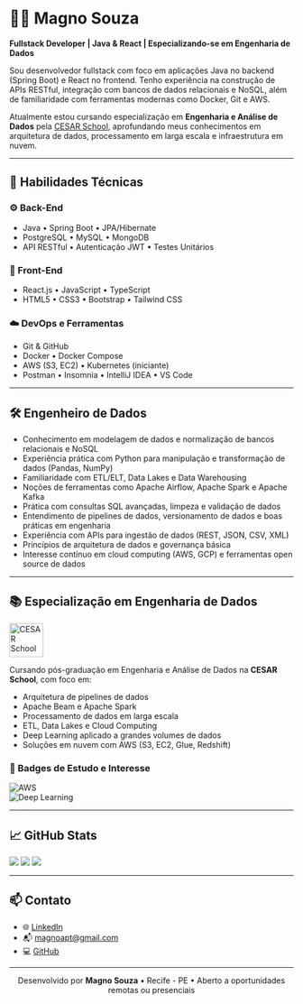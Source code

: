 # 👨‍💻 Magno Souza

**Fullstack Developer | Java & React | Especializando-se em Engenharia de Dados**

Sou desenvolvedor fullstack com foco em aplicações Java no backend (Spring Boot) e React no frontend. Tenho experiência na construção de APIs RESTful, integração com bancos de dados relacionais e NoSQL, além de familiaridade com ferramentas modernas como Docker, Git e AWS.

Atualmente estou cursando especialização em **Engenharia e Análise de Dados** pela [CESAR School](https://www.cesar.school/), aprofundando meus conhecimentos em arquitetura de dados, processamento em larga escala e infraestrutura em nuvem.

---

## 🧠 Habilidades Técnicas

### ⚙️ Back-End
- Java • Spring Boot • JPA/Hibernate  
- PostgreSQL • MySQL • MongoDB  
- API RESTful • Autenticação JWT • Testes Unitários

### 🎨 Front-End
- React.js • JavaScript • TypeScript  
- HTML5 • CSS3 • Bootstrap • Tailwind CSS

### ☁️ DevOps e Ferramentas
- Git & GitHub  
- Docker • Docker Compose  
- AWS (S3, EC2) • Kubernetes (iniciante)  
- Postman • Insomnia • IntelliJ IDEA • VS Code

---

## 🛠️ Engenheiro de Dados

- Conhecimento em modelagem de dados e normalização de bancos relacionais e NoSQL  
- Experiência prática com Python para manipulação e transformação de dados (Pandas, NumPy)  
- Familiaridade com ETL/ELT, Data Lakes e Data Warehousing  
- Noções de ferramentas como Apache Airflow, Apache Spark e Apache Kafka  
- Prática com consultas SQL avançadas, limpeza e validação de dados  
- Entendimento de pipelines de dados, versionamento de dados e boas práticas em engenharia  
- Experiência com APIs para ingestão de dados (REST, JSON, CSV, XML)  
- Princípios de arquitetura de dados e governança básica  
- Interesse contínuo em cloud computing (AWS, GCP) e ferramentas open source de dados

---

## 📚 Especialização em Engenharia de Dados

<a href="https://www.cesar.school/" target="_blank">
  <img src="https://www.cesar.school/wp-content/themes/cesar/assets/images/logo-cesar-school.svg" alt="CESAR School" height="60"/>
</a>

Cursando pós-graduação em Engenharia e Análise de Dados na **CESAR School**, com foco em:

- Arquitetura de pipelines de dados  
- Apache Beam e Apache Spark  
- Processamento de dados em larga escala  
- ETL, Data Lakes e Cloud Computing  
- Deep Learning aplicado a grandes volumes de dados  
- Soluções em nuvem com AWS (S3, EC2, Glue, Redshift)

### 🚀 Badges de Estudo e Interesse

![AWS](https://img.shields.io/badge/AWS-Cloud-orange?logo=amazonaws&logoColor=white)  
![Deep Learning](https://img.shields.io/badge/Deep%20Learning-TensorFlow%20%7C%20PyTorch-blueviolet?logo=tensorflow&logoColor=white)

---

## 📈 GitHub Stats

<p align="left">
  <img src="http://github-profile-summary-cards.vercel.app/api/cards/profile-details?username=MSouza27&theme=default" />
  <img src="http://github-profile-summary-cards.vercel.app/api/cards/stats?username=MSouza27&theme=default" />
  <img src="http://github-profile-summary-cards.vercel.app/api/cards/repos-per-language?username=MSouza27&theme=default" />
</p>

---

## 📫 Contato

- 🌐 [LinkedIn](https://www.linkedin.com/in/magno-souza-dos-santos/)  
- 📬 magnoapt@gmail.com  
- 💻 [GitHub](https://github.com/MSouza27)

---

<div align="center">
  Desenvolvido por <strong>Magno Souza</strong> • Recife - PE • Aberto a oportunidades remotas ou presenciais
</div>
